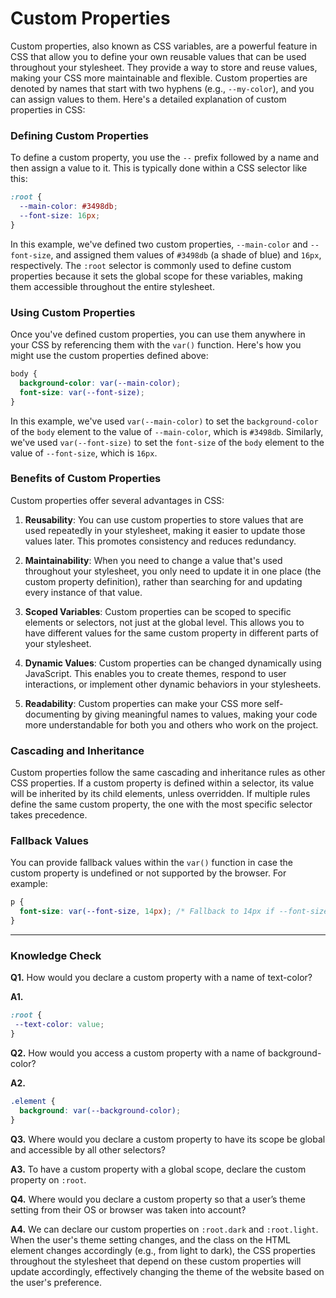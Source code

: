 # Custom Properties
Custom properties, also known as CSS variables, are a powerful feature in CSS that allow you to define your own reusable values that can be used throughout your stylesheet. They provide a way to store and reuse values, making your CSS more maintainable and flexible. Custom properties are denoted by names that start with two hyphens (e.g., `--my-color`), and you can assign values to them. Here's a detailed explanation of custom properties in CSS:

### Defining Custom Properties

To define a custom property, you use the `--` prefix followed by a name and then assign a value to it. This is typically done within a CSS selector like this:

```css
:root {
  --main-color: #3498db;
  --font-size: 16px;
}
```

In this example, we've defined two custom properties, `--main-color` and `--font-size`, and assigned them values of `#3498db` (a shade of blue) and `16px`, respectively. The `:root` selector is commonly used to define custom properties because it sets the global scope for these variables, making them accessible throughout the entire stylesheet.

### Using Custom Properties

Once you've defined custom properties, you can use them anywhere in your CSS by referencing them with the `var()` function. Here's how you might use the custom properties defined above:

```css
body {
  background-color: var(--main-color);
  font-size: var(--font-size);
}
```

In this example, we've used `var(--main-color)` to set the `background-color` of the `body` element to the value of `--main-color`, which is `#3498db`. Similarly, we've used `var(--font-size)` to set the `font-size` of the `body` element to the value of `--font-size`, which is `16px`.

### Benefits of Custom Properties

Custom properties offer several advantages in CSS:

1. **Reusability**: You can use custom properties to store values that are used repeatedly in your stylesheet, making it easier to update those values later. This promotes consistency and reduces redundancy.

2. **Maintainability**: When you need to change a value that's used throughout your stylesheet, you only need to update it in one place (the custom property definition), rather than searching for and updating every instance of that value.

3. **Scoped Variables**: Custom properties can be scoped to specific elements or selectors, not just at the global level. This allows you to have different values for the same custom property in different parts of your stylesheet.

4. **Dynamic Values**: Custom properties can be changed dynamically using JavaScript. This enables you to create themes, respond to user interactions, or implement other dynamic behaviors in your stylesheets.

5. **Readability**: Custom properties can make your CSS more self-documenting by giving meaningful names to values, making your code more understandable for both you and others who work on the project.

### Cascading and Inheritance

Custom properties follow the same cascading and inheritance rules as other CSS properties. If a custom property is defined within a selector, its value will be inherited by its child elements, unless overridden. If multiple rules define the same custom property, the one with the most specific selector takes precedence.

### Fallback Values

You can provide fallback values within the `var()` function in case the custom property is undefined or not supported by the browser. For example:

```css
p {
  font-size: var(--font-size, 14px); /* Fallback to 14px if --font-size is undefined */
}
```

---
### Knowledge Check

**Q1.** How would you declare a custom property with a name of text-color?

**A1.**
 ```css
:root {
  --text-color: value;
}
```

**Q2.** How would you access a custom property with a name of background-color?

**A2.**
```css
.element {
  background: var(--background-color);
}
```

**Q3.** Where would you declare a custom property to have its scope be global and accessible by all other selectors?

**A3.** To have a custom property with a global scope, declare the custom property on `:root`.

**Q4.** Where would you declare a custom property so that a user’s theme setting from their OS or browser was taken into account?

**A4.** We can declare our custom properties on `:root.dark` and `:root.light`. When the user's theme setting changes, and the class on the HTML element changes accordingly (e.g., from light to dark), the CSS properties throughout the stylesheet that depend on these custom properties will update accordingly, effectively changing the theme of the website based on the user's preference.